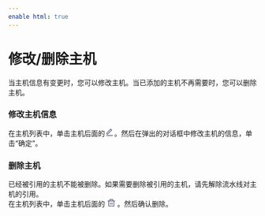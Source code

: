 ```yaml
---
enable html: true
---
```

# 修改/删除主机

当主机信息有变更时，您可以修改主机。当已添加的主机不再需要时，您可以删除主机。

### 修改主机信息              
在主机列表中，单击主机后面的![](fig/icon/修改.png)。然后在弹出的对话框中修改主机的信息，单击“确定”。

### 删除主机                
已经被引用的主机不能被删除。如果需要删除被引用的主机，请先解除流水线对主机的引用。          
在主机列表中，单击主机后面的![](fig/delete01.png)。然后确认删除。

